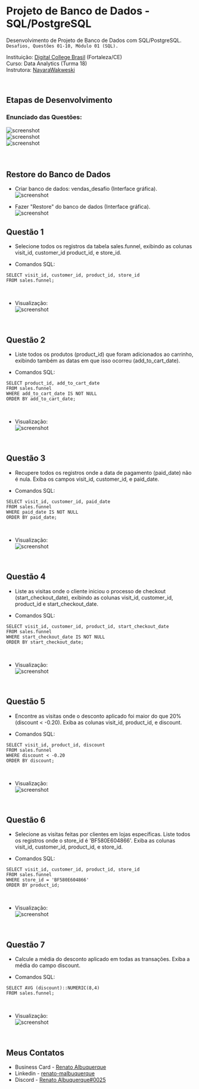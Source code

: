 # Projeto de Banco de Dados - SQL/PostgreSQL

Desenvolvimento de Projeto de Banco de Dados com SQL/PostgreSQL. `Desafios, Questões 01-10, Módulo 01 (SQL).` 

Instituição: [Digital College Brasil](https://digitalcollege.com.br/) (Fortaleza/CE) <br>
Curso: Data Analytics (Turma 18) <br>
Instrutora: [NayaraWakweski](https://github.com/NayaraWakewski) <br>

<br>

## Etapas de Desenvolvimento

### Enunciado das Questões:
![screenshot](/images/questions_level1.png) <br>
![screenshot](/images/questions_level2.png) <br>
![screenshot](/images/questions_level3.png) <br>    
<br>

## Restore do Banco de Dados
- Criar banco de dados: vendas_desafio (Interface gráfica). <br>
![screenshot](/images/create_database.png) <br>

- Fazer "Restore" do banco de dados (Interface gráfica). <br>
![screenshot](/images/restore.png) <br>

## Questão 1
- Selecione todos os registros da tabela sales.funnel, exibindo as colunas visit_id, customer_id product_id, e store_id. <br>

- Comandos SQL: <br>
```
SELECT visit_id, customer_id, product_id, store_id
FROM sales.funnel;
``` 
<br>

- Visualização: <br>
![screenshot](/images/q1.png)

<br>

## Questão 2
- Liste todos os produtos (product_id) que foram adicionados ao carrinho, exibindo também as datas em que isso ocorreu (add_to_cart_date). <br>

- Comandos SQL: <br>
```
SELECT product_id, add_to_cart_date
FROM sales.funnel
WHERE add_to_cart_date IS NOT NULL
ORDER BY add_to_cart_date;
``` 
<br>

- Visualização: <br>
![screenshot](/images/q2.png)

<br>

## Questão 3
- Recupere todos os registros onde a data de pagamento (paid_date) não é nula. Exiba os campos visit_id, customer_id, e paid_date. <br>

- Comandos SQL: <br>
```
SELECT visit_id, customer_id, paid_date
FROM sales.funnel
WHERE paid_date IS NOT NULL
ORDER BY paid_date;
``` 
<br>

- Visualização: <br>
![screenshot](/images/q3.png)

<br>

## Questão 4
- Liste as visitas onde o cliente iniciou o processo de checkout (start_checkout_date), exibindo as colunas visit_id, customer_id, product_id e start_checkout_date. <br>

- Comandos SQL: <br>
```
SELECT visit_id, customer_id, product_id, start_checkout_date
FROM sales.funnel
WHERE start_checkout_date IS NOT NULL
ORDER BY start_checkout_date;
``` 
<br>

- Visualização: <br>
![screenshot](/images/q4.png)

<br>

## Questão 5
- Encontre as visitas onde o desconto aplicado foi maior do que 20% (discount < -0.20). Exiba as colunas visit_id, product_id, e discount. <br>

- Comandos SQL: <br>
```
SELECT visit_id, product_id, discount
FROM sales.funnel
WHERE discount < -0.20
ORDER BY discount;
``` 
<br>

- Visualização: <br>
![screenshot](images/q5_1.png)

<br>

## Questão 6
- Selecione as visitas feitas por clientes em lojas específicas. Liste todos os registros onde o store_id é 'BF580E604866'. Exiba as colunas visit_id, customer_id, product_id, e store_id. <br>

- Comandos SQL: <br>
```
SELECT visit_id, customer_id, product_id, store_id
FROM sales.funnel
WHERE store_id = 'BF580E604866'
ORDER BY product_id;
``` 
<br>

- Visualização: <br>
![screenshot](images/q6.png)

<br>

## Questão 7
- Calcule a média do desconto aplicado em todas as transações. Exiba a média do campo discount. <br>

- Comandos SQL: <br>
```
SELECT AVG (discount)::NUMERIC(8,4)
FROM sales.funnel;
``` 
<br>

- Visualização: <br>
![screenshot](images/q7.png)

<br>


## Meus Contatos

- Business Card - [Renato Albuquerque](https://rma-contacts.vercel.app/)
- Linkedin - [renato-malbuquerque](https://www.linkedin.com/in/renato-malbuquerque/)
- Discord - [Renato Albuquerque#0025](https://discordapp.com/users/992621595547938837)

[def]: /images/q5.png
